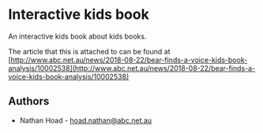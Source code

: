 # Interactive kids book

An interactive kids book about kids books.

The article that this is attached to can be found at [http://www.abc.net.au/news/2018-08-22/bear-finds-a-voice-kids-book-analysis/10002538](http://www.abc.net.au/news/2018-08-22/bear-finds-a-voice-kids-book-analysis/10002538)

## Authors

- Nathan Hoad - [hoad.nathan@abc.net.au](mailto:hoad.nathan@abc.net.au)
